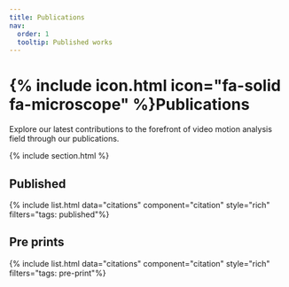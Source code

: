 ```yaml
---
title: Publications
nav:
  order: 1
  tooltip: Published works
---
```


# {% include icon.html icon="fa-solid fa-microscope" %}Publications

Explore our latest contributions to the forefront of video motion analysis field through our publications.

{% include section.html %}


## Published

{% include list.html data="citations" component="citation" style="rich" filters="tags: published"%}


## Pre prints

{% include list.html data="citations" component="citation" style="rich" filters="tags: pre-print"%}